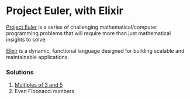 # Project Euler, with Elixir

[Project Euler](https://projecteuler.net/) is a series of challenging mathematical/computer programming problems that will require more than just mathematical insights to solve.

[Elixir](http://elixir-lang.org/) is a dynamic, functional language designed for building scalable and maintainable applications.

### Solutions

1. [Multiples of 3 and 5](001/README.md)
2. Even Fibonacci numbers
